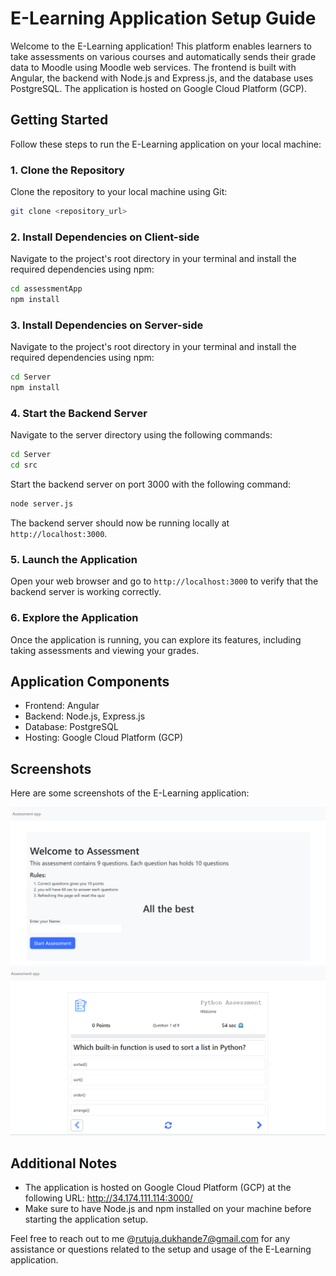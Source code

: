 # E-Learning Application Setup Guide

Welcome to the E-Learning application! This platform enables learners to take assessments on various courses and automatically sends their grade data to Moodle using Moodle web services. The frontend is built with Angular, the backend with Node.js and Express.js, and the database uses PostgreSQL. The application is hosted on Google Cloud Platform (GCP).

## Getting Started

Follow these steps to run the E-Learning application on your local machine:

### 1. Clone the Repository

Clone the repository to your local machine using Git:

```bash
git clone <repository_url>
```

### 2. Install Dependencies on Client-side

Navigate to the project's root directory in your terminal and install the required dependencies using npm:

```bash
cd assessmentApp
npm install
```
### 3. Install Dependencies on Server-side

Navigate to the project's root directory in your terminal and install the required dependencies using npm:

```bash
cd Server
npm install
```

### 4. Start the Backend Server

Navigate to the server directory using the following commands:

```bash
cd Server
cd src
```

Start the backend server on port 3000 with the following command:

```bash
node server.js
```

The backend server should now be running locally at `http://localhost:3000`.

### 5. Launch the Application

Open your web browser and go to `http://localhost:3000` to verify that the backend server is working correctly.

### 6. Explore the Application

Once the application is running, you can explore its features, including taking assessments and viewing your grades.

## Application Components

- Frontend: Angular
- Backend: Node.js, Express.js
- Database: PostgreSQL
- Hosting: Google Cloud Platform (GCP)

## Screenshots

Here are some screenshots of the E-Learning application:

![Screenshot 1](img1.png)
![Screenshot 2](img2.png)

## Additional Notes

- The application is hosted on Google Cloud Platform (GCP) at the following URL: http://34.174.111.114:3000/
- Make sure to have Node.js and npm installed on your machine before starting the application setup.

Feel free to reach out to me @rutuja.dukhande7@gmail.com for any assistance or questions related to the setup and usage of the E-Learning application.
